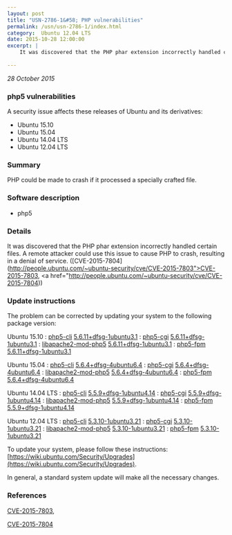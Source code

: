 ```yaml
---
layout: post
title: "USN-2786-1&#58; PHP vulnerabilities"
permalink: /usn/usn-2786-1/index.html
category:  Ubuntu 12.04 LTS
date: 2015-10-28 12:00:00
excerpt: |
    It was discovered that the PHP phar extension incorrectly handled certain files. A remote attacker could use this issue to cause PHP to crash, resulting in a denial of service. ([CVE-2015-7804](http://people.ubuntu.com/~ubuntu-security/cve/CVE-2015-7803">CVE-2015-7803</a>, <a href="http://people.ubuntu.com/~ubuntu-security/cve/CVE-2015-7804)) 
    
--- 
```

 
 

*28 October 2015*

### php5 vulnerabilities

A security issue affects these releases of Ubuntu and its derivatives:

* Ubuntu 15.10
* Ubuntu 15.04
* Ubuntu 14.04 LTS
* Ubuntu 12.04 LTS

### Summary

PHP could be made to crash if it processed a specially crafted file. 

### Software description

* php5 

### Details

It was discovered that the PHP phar extension incorrectly handled certain files. A remote attacker could use this issue to cause PHP to crash, resulting in a denial of service. ([CVE-2015-7804](http://people.ubuntu.com/~ubuntu-security/cve/CVE-2015-7803">CVE-2015-7803</a>, <a href="http://people.ubuntu.com/~ubuntu-security/cve/CVE-2015-7804)) 

### Update instructions

The problem can be corrected by updating your system to the following package version:

Ubuntu 15.10
 : [php5-cli](https://launchpad.net/ubuntu/+source/php5) <span> [5.6.11+dfsg-1ubuntu3.1](https://launchpad.net/ubuntu/+source/php5/5.6.11+dfsg-1ubuntu3.1) </span> 
 : [php5-cgi](https://launchpad.net/ubuntu/+source/php5) <span> [5.6.11+dfsg-1ubuntu3.1](https://launchpad.net/ubuntu/+source/php5/5.6.11+dfsg-1ubuntu3.1) </span> 
 : [libapache2-mod-php5](https://launchpad.net/ubuntu/+source/php5) <span> [5.6.11+dfsg-1ubuntu3.1](https://launchpad.net/ubuntu/+source/php5/5.6.11+dfsg-1ubuntu3.1) </span> 
 : [php5-fpm](https://launchpad.net/ubuntu/+source/php5) <span> [5.6.11+dfsg-1ubuntu3.1](https://launchpad.net/ubuntu/+source/php5/5.6.11+dfsg-1ubuntu3.1) </span> 

Ubuntu 15.04
 : [php5-cli](https://launchpad.net/ubuntu/+source/php5) <span> [5.6.4+dfsg-4ubuntu6.4](https://launchpad.net/ubuntu/+source/php5/5.6.4+dfsg-4ubuntu6.4) </span> 
 : [php5-cgi](https://launchpad.net/ubuntu/+source/php5) <span> [5.6.4+dfsg-4ubuntu6.4](https://launchpad.net/ubuntu/+source/php5/5.6.4+dfsg-4ubuntu6.4) </span> 
 : [libapache2-mod-php5](https://launchpad.net/ubuntu/+source/php5) <span> [5.6.4+dfsg-4ubuntu6.4](https://launchpad.net/ubuntu/+source/php5/5.6.4+dfsg-4ubuntu6.4) </span> 
 : [php5-fpm](https://launchpad.net/ubuntu/+source/php5) <span> [5.6.4+dfsg-4ubuntu6.4](https://launchpad.net/ubuntu/+source/php5/5.6.4+dfsg-4ubuntu6.4) </span> 

Ubuntu 14.04 LTS
 : [php5-cli](https://launchpad.net/ubuntu/+source/php5) <span> [5.5.9+dfsg-1ubuntu4.14](https://launchpad.net/ubuntu/+source/php5/5.5.9+dfsg-1ubuntu4.14) </span> 
 : [php5-cgi](https://launchpad.net/ubuntu/+source/php5) <span> [5.5.9+dfsg-1ubuntu4.14](https://launchpad.net/ubuntu/+source/php5/5.5.9+dfsg-1ubuntu4.14) </span> 
 : [libapache2-mod-php5](https://launchpad.net/ubuntu/+source/php5) <span> [5.5.9+dfsg-1ubuntu4.14](https://launchpad.net/ubuntu/+source/php5/5.5.9+dfsg-1ubuntu4.14) </span> 
 : [php5-fpm](https://launchpad.net/ubuntu/+source/php5) <span> [5.5.9+dfsg-1ubuntu4.14](https://launchpad.net/ubuntu/+source/php5/5.5.9+dfsg-1ubuntu4.14) </span> 

Ubuntu 12.04 LTS
 : [php5-cli](https://launchpad.net/ubuntu/+source/php5) <span> [5.3.10-1ubuntu3.21](https://launchpad.net/ubuntu/+source/php5/5.3.10-1ubuntu3.21) </span> 
 : [php5-cgi](https://launchpad.net/ubuntu/+source/php5) <span> [5.3.10-1ubuntu3.21](https://launchpad.net/ubuntu/+source/php5/5.3.10-1ubuntu3.21) </span> 
 : [libapache2-mod-php5](https://launchpad.net/ubuntu/+source/php5) <span> [5.3.10-1ubuntu3.21](https://launchpad.net/ubuntu/+source/php5/5.3.10-1ubuntu3.21) </span> 
 : [php5-fpm](https://launchpad.net/ubuntu/+source/php5) <span> [5.3.10-1ubuntu3.21](https://launchpad.net/ubuntu/+source/php5/5.3.10-1ubuntu3.21) </span> 

To update your system, please follow these instructions: [https://wiki.ubuntu.com/Security/Upgrades](https://wiki.ubuntu.com/Security/Upgrades).

In general, a standard system update will make all the necessary changes. 

### References

 
 [CVE-2015-7803](http://people.ubuntu.com/~ubuntu-security/cve/CVE-2015-7803), 

 [CVE-2015-7804](http://people.ubuntu.com/~ubuntu-security/cve/CVE-2015-7804)
 

